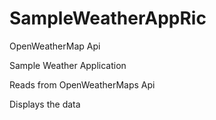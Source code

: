 # SampleWeatherAppRic
OpenWeatherMap Api

Sample Weather Application

Reads from OpenWeatherMaps Api

Displays the data 
